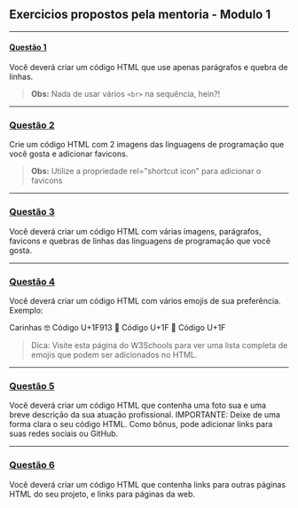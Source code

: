 ## Exercicios propostos pela mentoria - Modulo 1

---

#### [Questão 1](https://github.com/nogueiraDani/exercicios-modulo1-entra21/tree/main/questao1) 
 
Você deverá criar um código HTML que use apenas parágrafos e quebra de linhas. 

> **Obs:**  Nada de usar vários `<br>` na sequência, hein?!

---

### [Questão 2](https://github.com/nogueiraDani/exercicios-modulo1-entra21/tree/main/questao2) 
 
Crie um código HTML com 2 imagens das linguagens de programação que você gosta e adicionar favicons.

> **Obs:** Utilize a propriedade rel="shortcut icon" para adicionar o favicons

---

### [Questão 3](https://github.com/nogueiraDani/exercicios-modulo1-entra21/tree/main/questao3) 
 
Você deverá criar um código HTML com várias imagens, parágrafos, favicons e quebras de linhas das linguagens de programação que você gosta.

---

### [Questão 4](https://github.com/nogueiraDani/exercicios-modulo1-entra21/tree/main/questao4)
 
Você deverá criar um código HTML com vários emojis de sua preferência. Exemplo:

Carinhas
🤓 Código U+1F913
🤯 Código U+1F
🥶 Código U+1F

> Dica: Visite esta página do W3Schools para ver uma lista completa de emojis que podem ser adicionados no HTML.

---

### [Questão 5](https://github.com/nogueiraDani/exercicios-modulo1-entra21/tree/main/questao5)
 
Você deverá criar um código HTML que contenha uma foto sua e uma breve descrição da sua atuação profissional. IMPORTANTE: Deixe de uma forma clara o seu código HTML. Como bônus, pode adicionar links para suas redes sociais ou GitHub. 

---

### [Questão 6](https://github.com/nogueiraDani/exercicios-modulo1-entra21/tree/main/questao6) 
 
Você deverá criar um código HTML que contenha links para outras páginas HTML do seu projeto, e links para páginas da web.
